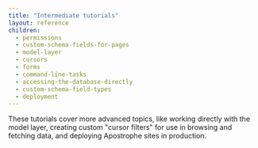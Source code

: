 ```yaml
---
title: "Intermediate tutorials"
layout: reference
children:
  - permissions
  - custom-schema-fields-for-pages
  - model-layer
  - cursors
  - forms
  - command-line-tasks
  - accessing-the-database-directly
  - custom-schema-field-types
  - deployment
---
```


These tutorials cover more advanced topics, like working directly with the model layer, creating custom "cursor filters" for use in browsing and fetching data, and deploying Apostrophe sites in production.